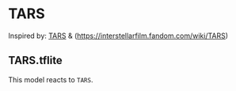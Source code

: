 # TARS 

Inspired by: [TARS](https://en.wikipedia.org/wiki/Interstellar_(film)) &
(https://interstellarfilm.fandom.com/wiki/TARS)

## TARS.tflite

This model reacts to `TARS`.
